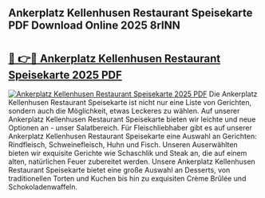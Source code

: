 ## Ankerplatz Kellenhusen Restaurant Speisekarte PDF Download Online 2025 8rINN

# <h2><a href="http://gc892c.nevu.top/?p=Ankerplatz+Kellenhusen+Restaurant+Speisekarte">🔗 👉🔴 Ankerplatz Kellenhusen Restaurant Speisekarte 2025 PDF</a></h2>

[![Ankerplatz Kellenhusen Restaurant Speisekarte 2025 PDF](https://i.imgur.com/dBaPXMq.png)](http://gc892c.nevu.top/?p=Ankerplatz+Kellenhusen+Restaurant+Speisekarte)
Die Ankerplatz Kellenhusen Restaurant Speisekarte ist nicht nur eine Liste von Gerichten, sondern auch die Möglichkeit, etwas Leckeres zu wählen. Auf unserer Ankerplatz Kellenhusen Restaurant Speisekarte bieten wir leichte und neue Optionen an - unser Salatbereich. Für Fleischliebhaber gibt es auf unserer Ankerplatz Kellenhusen Restaurant Speisekarte eine Auswahl an Gerichten: Rindfleisch, Schweinefleisch, Huhn und Fisch. Unseren Auserwählten bieten wir exquisite Gerichte wie Schaschlik und Steak an, die auf einem alten, natürlichen Feuer zubereitet werden. Unsere Ankerplatz Kellenhusen Restaurant Speisekarte bietet eine große Auswahl an Desserts, von traditionellen Torten und Kuchen bis hin zu exquisiten Crème Brûlée und Schokoladenwaffeln.
